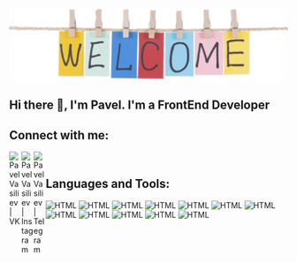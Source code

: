 ![Header](https://github.com/pv18/pv18/blob/main/assets/header.jpg)

## Hi there 👋, I'm Pavel. I'm a FrontEnd Developer

## Connect with me:

[<img align="left" alt="PavelVasiliev | VK" width="22px" src="https://cdn.jsdelivr.net/npm/simple-icons@v3/icons/vk.svg"/>][vk]
[<img align="left" alt="PavelVasiliev | Instagram" width="22px" src="https://cdn.jsdelivr.net/npm/simple-icons@v3/icons/instagram.svg"/>][instagram]
[<img align="left" alt="PavelVasiliev | Telegram" width="22px" src="https://cdn.jsdelivr.net/npm/simple-icons@v3/icons/telegram.svg"/>][telegram]

<br/>

## Languages and Tools:

![HTML](https://img.shields.io/badge/HTML5-090909?style=for-the-badge&logo=HTML5&logoColor=#E34F26)
![HTML](https://img.shields.io/badge/CSS3-090909?style=for-the-badge&logo=CSS3&logoColor=#1572B6)
![HTML](https://img.shields.io/badge/Sass-090909?style=for-the-badge&logo=Sass&logoColor=#CC6699)
![HTML](https://img.shields.io/badge/JavaScript-090909?style=for-the-badge&logo=JavaScript&logoColor=#F7DF1E)
![HTML](https://img.shields.io/badge/TypeScript-090909?style=for-the-badge&logo=TypeScript&logoColor=#3178C6)
![HTML](https://img.shields.io/badge/React-090909?style=for-the-badge&logo=React&logoColor=#61DAFB)
![HTML](https://img.shields.io/badge/Redux-090909?style=for-the-badge&logo=Redux&logoColor=#764ABC)
![HTML](https://img.shields.io/badge/ReactRouter-090909?style=for-the-badge&logo=ReactRouter&logoColor=#CA4245)
![HTML](https://img.shields.io/badge/ReactHookForm-090909?style=for-the-badge&logo=ReactHookForm&logoColor=#EC5990)
![HTML](https://img.shields.io/badge/MUI-090909?style=for-the-badge&logo=MUI&logoColor=#007FFF)
![HTML](https://img.shields.io/badge/StyledComponents-090909?style=for-the-badge&logo=styled-components&logoColor=#DB7093)
![HTML](https://img.shields.io/badge/AntDesign-090909?style=for-the-badge&logo=AntDesign&logoColor=#0170FE)


<!--
**pv18/pv18** is a ✨ _special_ ✨ repository because its `README.md` (this file) appears on your GitHub profile.

Here are some ideas to get you started:

- 🔭 I’m currently working on ...
- 🌱 I’m currently learning ...
- 👯 I’m looking to collaborate on ...
- 🤔 I’m looking for help with ...
- 💬 Ask me about ...
- 📫 How to reach me: ...
- 😄 Pronouns: ...
- ⚡ Fun fact: ...
-->

<br/>
<br/>

[vk]: https://vk.com/id196874068
[instagram]: https://www.instagram.com/pavel_vas_ev/?hl=d
[telegram]: https://t.me/p_v18
